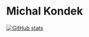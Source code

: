# Michal Kondek

[![GitHub stats](https://github-readme-stats.vercel.app/api?username=PawelJakubczyk)](https://github.com/PawelJakubczyk/github-readme-stats)
